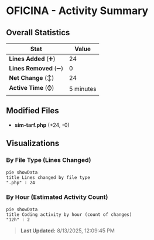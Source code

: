 # OFICINA - Activity Summary 

## Overall Statistics

| Stat                   | Value                                                             |
| ---------------------- | ----------------------------------------------------------------- |
| **Lines Added** (➕)   | 24                                          |
| **Lines Removed** (➖) | 0                                        |
| **Net Change** (↕)    | 24                |
| **Active Time** (⌚)   | 5 minutes |


## Modified Files
- **sim-tarf.php** (+24, -0)

## Visualizations

### By File Type (Lines Changed)

```mermaid
pie showData
title Lines changed by file type
".php" : 24
```

### By Hour (Estimated Activity Count)

```mermaid
pie showData
title Coding activity by hour (count of changes)
"12h" : 2
```


> **Last Updated:** 8/13/2025, 12:09:45 PM